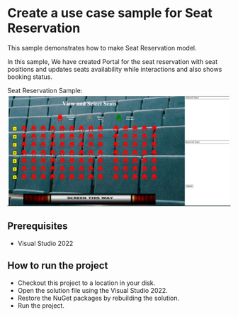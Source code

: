 # Create a use case sample for Seat Reservation

This sample demonstrates how to make Seat Reservation model.


In this sample, We have created Portal for the seat reservation with seat positions and updates seats availability while interactions and also shows booking status.


Seat Reservation Sample:
![image](../SeatReservation/SeatReservation/SeatReservation.png)


## Prerequisites

* Visual Studio 2022

## How to run the project

* Checkout this project to a location in your disk.
* Open the solution file using the Visual Studio 2022.
* Restore the NuGet packages by rebuilding the solution.
* Run the project.